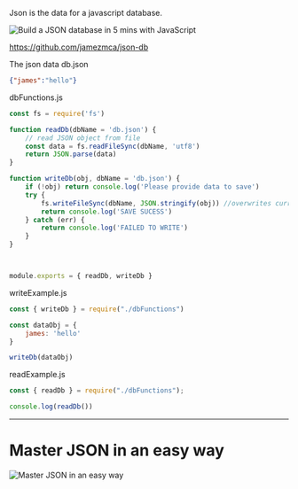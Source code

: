 

Json is the data for a javascript database.

 ![Build a JSON database in 5 mins with JavaScript](https://www.youtube.com/watch?v=tP1kwGwh0U8)

<https://github.com/jamezmca/json-db>


The json data
db.json
``` json
{"james":"hello"}
```


dbFunctions.js
``` js
const fs = require('fs')

function readDb(dbName = 'db.json') {
    // read JSON object from file
    const data = fs.readFileSync(dbName, 'utf8')
    return JSON.parse(data)
}

function writeDb(obj, dbName = 'db.json') {
    if (!obj) return console.log('Please provide data to save')
    try {
        fs.writeFileSync(dbName, JSON.stringify(obj)) //overwrites current data
        return console.log('SAVE SUCESS')
    } catch (err) {
        return console.log('FAILED TO WRITE')
    }
}



module.exports = { readDb, writeDb }
```

writeExample.js
``` js
const { writeDb } = require("./dbFunctions")

const dataObj = {
    james: 'hello'
}

writeDb(dataObj)
```

readExample.js
``` js
const { readDb } = require("./dbFunctions");

console.log(readDb())
```

---


# Master JSON in an easy way

![Master JSON in an easy way](https://www.youtube.com/watch?v=KMLOWkGAxVc)

